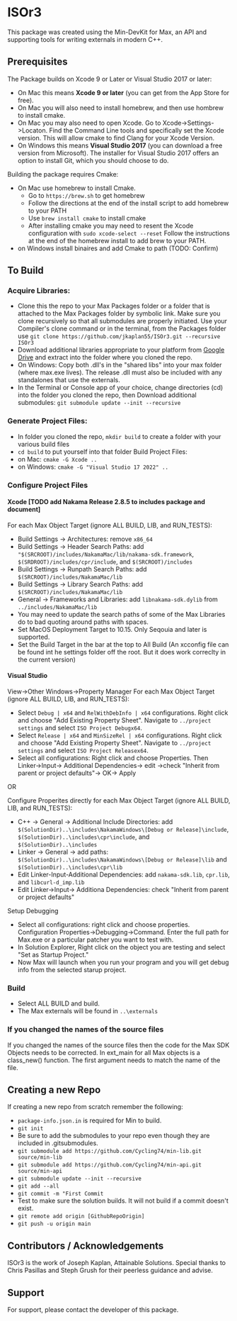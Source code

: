 # ISOr3
This package was created using the Min-DevKit for Max, an API and supporting tools for writing externals in modern C++.



## Prerequisites

The Package builds on Xcode 9 or Later or Visual Studio 2017 or later:

* On Mac this means **Xcode 9 or later** (you can get from the App Store for free).
* On Mac you will also need to install homebrew, and then use hombrew to install cmake.
* On Mac you may also need to open Xcode.  Go to Xcode->Settings->Locaton.  Find the Command Line tools and specifically set the Xcode version.  This will allow cmake to find Clang for your Xcode Version.
* On Windows this means **Visual Studio 2017** (you can download a free version from Microsoft). The installer for Visual Studio 2017 offers an option to install Git, which you should choose to do.

Building the package requires Cmake:

* On Mac use homebrew to install Cmake.
    * Go to `https://brew.sh` to get homebrew
    * Follow the directions at the end of the install script to add homebrew to your PATH
    * Use `brew install cmake` to install cmake
    * After installing cmake you may need to resent the Xcode configuration with `sudo xcode-select --reset`
Follow the instructions at the end of the homebrew install to add brew to your PATH. 
* on Windows install binaires and add Cmake to path (TODO: Confirm)


## To Build
### Acquire Libraries:
* Clone this the repo to your Max Packages folder or a folder that is attached to the Max Packages folder by symbolic link.  Make sure you clone recursively so that all submodules are properly initiated.  Use your Compiler's clone command or in the terminal, from the Packages folder use `git clone https://github.com/jkaplan55/ISOr3.git --recursive ISOr3`
* Download additional libraries appropriate to your platform from [Google Drive](https://drive.google.com/drive/folders/1IaKlRyWFBS9coNOtA-0CmdqwK-d28z0e?usp=sharing) and extract into the folder where you cloned the repo.
* On Windows: Copy both .dll's in the "shared libs" into your max folder (where max.exe lives).  The release .dll must also be included with any standalones that use the externals.
* In the Terminal or Console app of your choice, change directories (cd) into the folder you cloned the repo, then Download additional submodules: `git submodule update --init --recursive`

### Generate Project Files:
* In folder you cloned the repo, `mkdir build` to create a folder with your various build files
* `cd build` to put yourself into that folder
Build Project Files:
* on Mac: `cmake -G Xcode ..` 
* on Windows: `cmake -G "Visual Studio 17 2022" ..`

### Configure Project Files
#### Xcode [TODO add Nakama Release 2.8.5 to includes package and document]
For each Max Object Target (ignore ALL BUILD, LIB, and RUN_TESTS):  
* Build Settings -> Architectures:  remove `x86_64` 
* Build Settings -> Header Search Paths: add `"$(SRCROOT)/includes/NakamaMac/lib/nakama-sdk.framework`, `$(SRDROOT)/includes/cpr/include`, and `$(SRCROOT)/includes`
* Build Settings -> Runpath Search Paths: add `$(SRCROOT)/includes/NakamaMac/lib`
* Build Settings -> Library Search Paths: add `$(SRCROOT)/includes/NakamaMac/lib`
* General -> Frameworks and Libraries: add `libnakama-sdk.dylib` from `../includes/NakamaMac/lib`
* You may need to update the search paths of some of the Max Libraries do to bad quoting around paths with spaces.
* Set MacOS Deployment Target to 10.15.  Only Seqouia and later is supported.
* Set the Build Target in the bar at the top to All Build
(An xcconfig file can be found int he settings folder off the root.  But it does work correclty in the current version)

#### Visual Studio
View->Other Windows->Property Manager
For each Max Object Target (ignore ALL BUILD, LIB, and RUN_TESTS):
  * Select `Debug | x64` and `RelWithDebInfo | x64` configurations.  Right click and choose "Add Existing Property Sheet".  Navigate to `../project settings`  and select `ISO Project Debugx64`.
  * Select `Release | x64` and `MinSizeRel | x64` configurations.  Right click and choose "Add Existing Property Sheet".  Navigate to `../project settings`  and select `ISO Project Releasex64`.
  * Select all configurations: Right click and choose Properties. Then Linker->Input-> Additional Dependencies-> edit ->check "Inherit from parent or project defaults"-> OK-> Apply
 
 
 OR
 
 Configure Properites directly for each Max Object Target (ignore ALL BUILD, LIB, and RUN_TESTS):
  * C++ -> General -> Additional Include Directories: add `$(SolutionDir)..\includes\NakamaWindows\[Debug or Release]\include`, `$(SolutionDir)..\includes\cpr\include`, and `$(SolutionDir)..\includes`
  * Linker -> General -> add paths:  `$(SolutionDir)..\includes\NakamaWindows\[Debug or Release]\lib` and `$(SolutionDir)..\includes\cpr\lib`
  * Edit Linker-Input-Additional Dependencies:
add `nakama-sdk.lib`, `cpr.lib`, and `libcurl-d_imp.lib`
  * Edit Linker->Input-> Additiona Dependencies: check "Inherit from parent or project defaults"

Setup Debugging
   * Select all configurations: right click and choose properties.  Configuration Properties->Debugging->Command.  Enter the full path for Max.exe or a particular patcher you want to test with.
   * In Solution Explorer, Right click on the object you are testing and select "Set as Startup Project."
   * Now Max will launch when you run your program and you will get debug info from the selected starup project.
### Build
* Select ALL BUILD and build.
* The Max externals will be found in `..\externals`

### If you changed the names of the source files
If you changed the names of the source files then the code for the Max SDK Objects needs to be corrected.  In ext_main for all Max objects is a class_new() function.  The first argument needs to match the name of the file.
  
## Creating a new Repo
If creating a new repo from scratch remember the following:
* `package-info.json.in` is required for Min to build.
* `git init`
* Be sure to add the submodules to your repo even though they are included in .gitsubmodules.
* `git submodule add https://github.com/Cycling74/min-lib.git source/min-lib`
* `git submodule add https://github.com/Cycling74/min-api.git source/min-api`
* `git submodule update --init --recursive`
* `git add --all`
* `git commit -m "First Commit`
*  Test to make sure the solution builds.  It will not build if a commit doesn't exist.
* `git remote add origin [GithubRepoOrigin]`
* `git push -u origin main`




## Contributors / Acknowledgements

ISOr3 is the work of Joseph Kaplan, Attainable Solutions.
Special thanks to Chris Pasillas and Steph Grush for their peerless guidance and advise.


## Support

For support, please contact the developer of this package.
